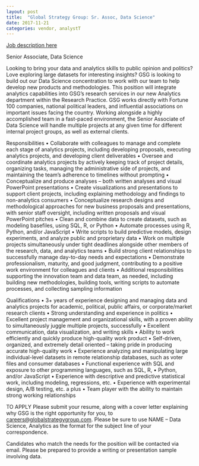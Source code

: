 ```yaml
---
layout: post
title:  "Global Strategy Group: Sr. Assoc, Data Science"
date: 2017-11-21
categories: vendor, analystT
---
```


[Job description here](http://www.globalstrategygroup.com/careers/senior-associate-data-science/)

Senior Associate, Data Science

Looking to bring your data and analytics skills to public opinion and politics? Love exploring large datasets for interesting insights? GSG is looking to build out our Data Science concentration to work with our team to help develop new products and methodologies. This position will integrate analytics capabilities into GSG’s research services in our new Analytics department within the Research Practice. GSG works directly with Fortune 100 companies, national political leaders, and influential associations on important issues facing the country. Working alongside a highly accomplished team in a fast-paced environment, the Senior Associate of Data Science will handle multiple projects at any given time for different internal project groups, as well as external clients.

Responsibilities
• Collaborate with colleagues to manage and complete each stage of analytics projects, including developing proposals, executing analytics projects, and developing client deliverables
• Oversee and coordinate analytics projects by actively keeping track of project details, organizing tasks, managing the administrative side of projects, and maintaining the team’s adherence to timelines without prompting
• Conceptualize and produce analyses – both written analyses and visual PowerPoint presentations
• Create visualizations and presentations to support client projects, including explaining methodology and findings to non-analytics consumers
• Conceptualize research designs and methodological approaches for new business proposals and presentations, with senior staff oversight, including written proposals and visual PowerPoint pitches
• Clean and combine data to create datasets, such as modeling basefiles, using SQL, R, or Python
• Automate processes using R, Python, and/or JavaScript
• Write scripts to build predictive models, design experiments, and analyze public and proprietary data
• Work on multiple projects simultaneously under tight deadlines alongside other members of the research, data, and analytics teams
• Build strong client relationships to successfully manage day-to-day needs and expectations
• Demonstrate professionalism, maturity, and good judgment, contributing to a positive work environment for colleagues and clients
• Additional responsibilities supporting the innovation team and data team, as needed, including building new methodologies, building tools, writing scripts to automate processes, and collecting sampling information

Qualifications
• 3+ years of experience designing and managing data and analytics projects for academic, political, public affairs, or corporate/market research clients
• Strong understanding and experience in politics
• Excellent project management and organizational skills, with a proven ability to simultaneously juggle multiple projects, successfully
• Excellent communication, data visualization, and writing skills
• Ability to work efficiently and quickly produce high-quality work product
• Self-driven, organized, and extremely detail oriented – taking pride in producing accurate high-quality work
• Experience analyzing and manipulating large individual-level datasets in remote relationship databases, such as voter files and consumer databases
• Functional experience with SQL and exposure to other programming languages, such as SQL, R, • Python, and/or JavaScript
• Experience with descriptive and predictive statistical work, including modeling, regressions, etc.
• Experience with experimental design, A/B testing, etc. a plus
• Team player with the ability to maintain strong working relationships

TO APPLY
Please submit your resume, along with a cover letter explaining why GSG is the right opportunity for you, to careers@globalstrategygroup.com. Please be sure to use NAME – Data Science, Analytics as the format for the subject line of your correspondence.

Candidates who match the needs for the position will be contacted via email. Please be prepared to provide a writing or presentation sample involving data.
